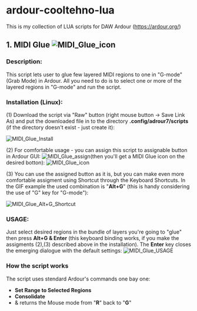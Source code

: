 # ardour-cooltehno-lua

This is my collection of LUA scripts for DAW Ardour (https://ardour.org/)

## 1. MIDI Glue ![MIDI_Glue_icon](https://user-images.githubusercontent.com/19673308/200134679-1c25a406-5e14-4531-b490-87e5278b7c46.png)

### Description:

This script lets user to glue few layered MIDI regions to one in "G-mode" (Grab Mode) in Ardour. All you need to do is to select one or more of the layered regions in "G-mode" and run the script.

### Installation (Linux):

(1)
Download the script via "Raw" button (right mouse button -> Save Link As) and put the downloaded file in to the directory <b>.config/adrour7/scripts</b> (if the directory doesn't exist - just create it):

![MIDI_Glue_Install](https://user-images.githubusercontent.com/19673308/200136244-2c0a30b7-a4a3-4703-9ad5-dfa848dbf20b.gif)

(2)
For comfortable usage - you can assign this script to assignable button in Ardour GUI:
![MIDI_Glue_assign](https://user-images.githubusercontent.com/19673308/200134231-12e3e3b9-ddf1-4781-838e-b895dc4fa4be.gif)(then you'll get a MIDI Glue icon on the desired botton):     ![MIDI_Glue_icon](https://user-images.githubusercontent.com/19673308/200134378-2cd3bc5f-4af0-4dfb-935e-7da7e118e1f3.png)

(3)
You can use the assigned button as it is, but you can make even more comfortable assigment
using Shortcut through the Keyboard Shortcuts. In the GIF example the used combination is "<b>Alt+G</b>" (this is handy considering the use of "G" key for "G-mode"):

![MIDI_Glue_Alt+G_Shortcut](https://user-images.githubusercontent.com/19673308/200134578-538b8f83-4242-423b-a251-2c2e67cd3a26.gif)

### USAGE:
Just select desired regions in the bundle of layers you're going to "glue" then press <b>Alt+G & Enter</b> (this keyboard binding works, if you make the assigments (2),(3) described above in the installation). The <b>Enter</b> key closes the emerging dialogue with the default settings:
![MIDI_Glue_USAGE](https://user-images.githubusercontent.com/19673308/200138108-71bf546e-e739-432f-adf1-7adf5bca0d51.gif)


### How the script works
The script uses stendard Ardour's commands one bay one:
- <b>Set Range to Selected Regions</b>
- <b>Consolidate</b>
- & returns the Mouse mode from "<b>R</b>" back to "<b>G</b>"
